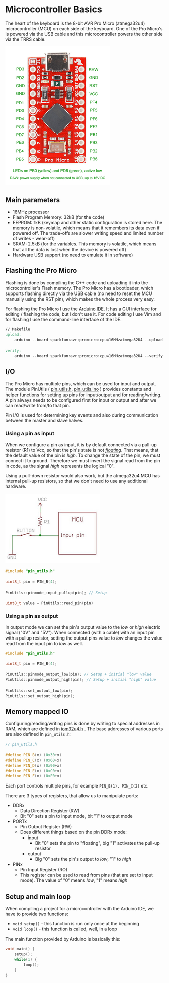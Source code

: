 # Microcontroller Basics

The heart of the keyboard is the 8-bit AVR Pro Micro (atmega32u4) microcontroller (MCU) on each side of the keyboard. One of the Pro Micro's is powered via the USB cable and this microcontroller powers the other side via the TRRS cable.

<img src="atmega32u4.png" alt="Pri Micro" style="zoom: 67%;" />

## Main parameters

* 16MHz processor
* Flash Program Memory: 32kB (for the code)
* EEPROM: 1kB (keymap and other static configuration is stored here. The memory is non-volatile, which means that it remembers its data even if powered off. The trade-offs are slower writing speed and limited number of writes - wear-off)
* SRAM: 2.5kB (for the variables. This memory is volatile, which means that all the data is lost when the device is powered off)
* Hardware USB support (no need to emulate it in software)

## Flashing the Pro Micro

Flashing is done by compiling the C++ code and uploading it into the microcontroller's Flash memory. The Pro Micro has a bootloader, which supports flashing directly via the USB cable (no need to reset the MCU manually using the RST pin), which makes the whole process very easy.

For flashing the Pro Micro I use the [Arduino IDE](https://www.arduino.cc/en/software). It has a GUI interface for editing / flashing the code, but I don't use it. For code editing I use Vim and for flashing I use the command-line interface of the IDE.

```makefile
// Makefile
upload:
	arduino --board sparkfun:avr:promicro:cpu=16MHzatmega32U4 --upload dalsik.ino --verbose --port /dev/ttyACM0

verify:
	arduino --board sparkfun:avr:promicro:cpu=16MHzatmega32U4 --verify dalsik.ino --verbose --port /dev/ttyACM0
```



## I/O

The Pro Micro has multiple pins, which can be used for input and output. The module PinUtils ( [pin_utils.h](https://github.com/DavsX/dalsik/blob/master/pin_utils.h),  [pin_utils.ino](https://github.com/DavsX/dalsik/blob/master/pin_utils.ino) ) provides constants and helper functions for setting up pins for input/output and for reading/writing. A pin always needs to be configured first for input or output and after we can read/write from/to that pin.

Pin I/O is used for determining key events and also during communication between the master and slave halves.

### Using a pin as input

When we configure a pin as input, it is by default connected via a pull-up resistor (R1) to Vcc, so that the pin's state is not [_floating_](https://roboticsbackend.com/arduino-input_pullup-pinmode/). That means, that the default value of the pin is _high_. To change the state of the pin, we must connect it to ground. Therefore we must invert the signal read from the pin in code, as the signal _high_ represents the logical "0".

Using a pull-down resistor would also work, but the atmega32u4 MCU has internal pull-up resistors, so that we don't need to use any additional hardware.

<img src="pull_up_resistor.jpg" alt="pull_up_resistor" style="zoom:50%;" />

```c++
#include "pin_utils.h"

uint8_t pin = PIN_B(4);

PinUtils::pinmode_input_pullup(pin); // Setup

uint8_t value = PinUtils::read_pin(pin)
```



### Using a pin as output

In output mode we can set the pin's output value to the _low_ or _high_ electric signal ("0V" and "5V"). When connected (with a cable) with an input pin with a pullup resistor, setting the output pins value to _low_ changes the value read from the input pin to _low_ as well.

```c++
#include "pin_utils.h"

uint8_t pin = PIN_B(4);

PinUtils::pinmode_output_low(pin); // Setup + initial "low" value
PinUtils::pinmode_output_high(pin); // Setup + initial "high" value

PinUtils::set_output_low(pin);
PinUtils::set_output_high(pin);
```

## Memory mapped IO

Configuring/reading/writing pins is done by writing to special addresses in RAM, which are defined in [iom32u4.h](https://github.com/vancegroup-mirrors/avr-libc/blob/master/avr-libc/include/avr/iom32u4.h) . The base addresses of various ports are also defined in `pin_utils.h`:

```c++
// pin_utils.h

#define PIN_B(x) (0x30+x)
#define PIN_C(x) (0x60+x)
#define PIN_D(x) (0x90+x)
#define PIN_E(x) (0xC0+x)
#define PIN_F(x) (0xF0+x)
```

Each port controls multiple pins, for example `PIN_B(1), PIN_C(2)` etc.

There are 3 types of registers, that allow us to manipulate ports:

* DDRx
  * Data Direction Register (RW)
  * Bit "0" sets a pin to input mode, bit "1" to output mode
* PORTx
  * Pin Output Register (RW)
  * Does different things based on the pin DDRx mode:
    * input
      * Bit "0" sets the pin to "floating", big "1" activates the pull-up resistor
    * output
      * Big "0" sets the pin's output to _low_, "1" to _high_
* PINx
  * Pin Input Register (RO)
  * This register can be used to read from pins (that are set to input mode). The value of "0" means _low_, "1" means _high_

## Setup and main loop

When compiling a project for a microcontroller with the Arduino IDE, we have to provide two functions:

* `void setup()` - this function is run only once at the beginning
* `void loop()` - this function is called, well, in a loop

The main function provided by Arduino is basically this:

```c++
void main() {
    setup();
    while(1) {
        loop();
    }
}
```

